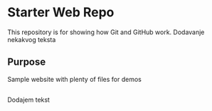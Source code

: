 # Starter Web Repo

This repository is for showing how Git and GitHub work. Dodavanje nekakvog teksta

## Purpose

Sample website with plenty of files for demos

##

Dodajem tekst